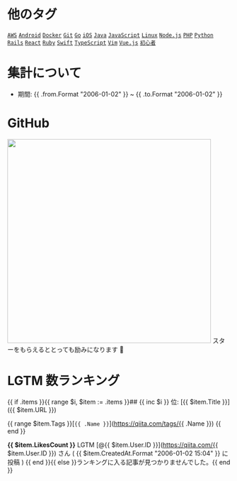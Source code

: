 # 他のタグ

[`AWS`](https://qiita.com/items/8c4aeec4fc98e4b1ba0e) [`Android`](https://qiita.com/items/9c6bf21a9880e242a0d6) [`Docker`](https://qiita.com/items/70aa655b580ed4f91756) [`Git`](https://qiita.com/items/36cfb2318aabe8b3f8df) [`Go`](https://qiita.com/items/16809f8444e0329bed8a) [`iOS`](https://qiita.com/items/da7fabcf41ed103528ae) [`Java`](https://qiita.com/items/9003b8beb47a46292028) [`JavaScript`](https://qiita.com/items/31e7365a838b890f7cc3) [`Linux`](https://qiita.com/items/7bcae94b268bff253eef) [`Node.js`](https://qiita.com/items/17556a2356938fdf489c) [`PHP`](https://qiita.com/items/42476b629e2d655d9803) [`Python`](https://qiita.com/items/45e8c5b0017008c62fac) [`Rails`](https://qiita.com/items/6835d21664b6e36a1efa) [`React`](https://qiita.com/items/d17e403386f316d0d96e) [`Ruby`](https://qiita.com/items/effb08232a286c91b814) [`Swift`](https://qiita.com/items/4b45f7a2308597b362e6) [`TypeScript`](https://qiita.com/items/3442ef41f83064dafb64) [`Vim`](https://qiita.com/items/cb67a3dd7a37eee8f8d9) [`Vue.js`](https://qiita.com/items/a0d7b0334c58e658c7a0) [`初心者`](https://qiita.com/items/4107350b0914837836af)

# 集計について

- 期間: {{ .from.Format "2006-01-02" }} ~ {{ .to.Format "2006-01-02" }}

# GitHub

<a href="https://github.com/koki-develop/qiita-lgtm-ranking"><img src="https://github-link-card.s3.ap-northeast-1.amazonaws.com/koki-develop/qiita-lgtm-ranking.png" width="460px"></a>
スターをもらえるととっても励みになります :bow:

# LGTM 数ランキング

{{ if .items }}{{ range $i, $item := .items }}## {{ inc $i }} 位: [{{ $item.Title }}]({{ $item.URL }})

{{ range $item.Tags }}[`{{ .Name }}`](https://qiita.com/tags/{{ .Name }}) {{ end }}

**{{ $item.LikesCount }}** LGTM
[@{{ $item.User.ID }}](https://qiita.com/{{ $item.User.ID }}) さん ( {{ $item.CreatedAt.Format "2006-01-02 15:04" }} に投稿 )
{{ end }}{{ else }}ランキングに入る記事が見つかりませんでした。{{ end }}
